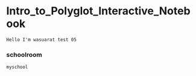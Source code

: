 # Intro_to_Polyglot_Interactive_Notebook
    Hello I'm wasuarat test 05

### schoolroom

    myschool